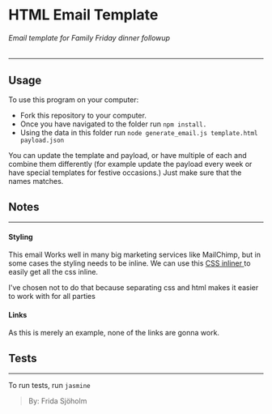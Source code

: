 # HTML Email Template
###### Email template for Family Friday dinner followup
---
## Usage
To use this program on your computer:
- Fork this repository to your computer.
- Once you have navigated to the folder run   `npm install.`
- Using the data in this folder run ` node generate_email.js template.html payload.json `

You can update the template and payload, or have multiple of each and combine them differently (for example update the payload every week or have special templates for festive occasions.) Just make sure that the names matches.

## Notes
---
#### Styling
This email Works well in many big marketing services like MailChimp, but in some cases the styling needs to be inline. We can use this [CSS inliner ](https://putsmail.com/inliner) to easily get all the css inline.

I've chosen not to do that because separating css and html makes it easier to work with for all parties

#### Links
As this is merely an example, none of the links are gonna work.

## Tests
---
To run tests, run `jasmine`

> By: Frida Sjöholm

